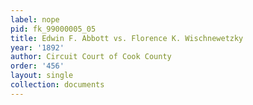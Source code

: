 ```yaml
---
label: nope
pid: fk_99000005_05
title: Edwin F. Abbott vs. Florence K. Wischnewetzky
year: '1892'
author: Circuit Court of Cook County
order: '456'
layout: single
collection: documents
---
```

